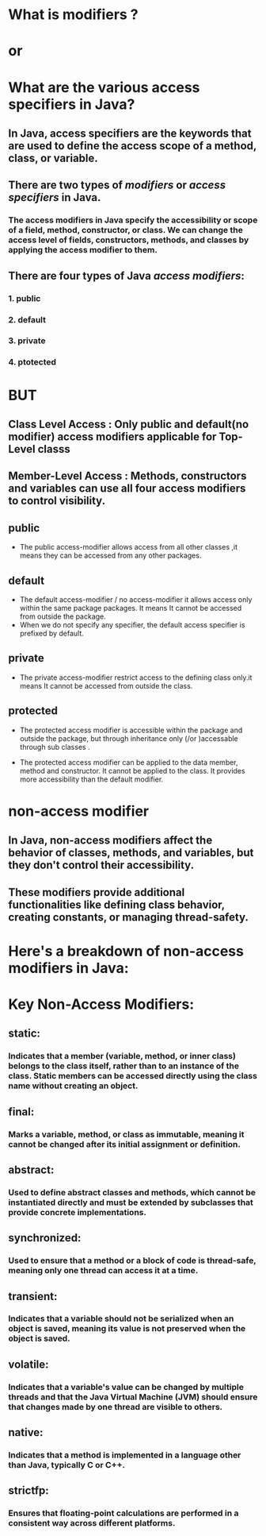 # What is modifiers ?
#         or
# What are the various access specifiers in Java?

## In Java, access specifiers are the keywords that are used to define the access scope of a method, class, or variable.
## There are two types of ***modifiers*** or ***access specifiers*** in Java.

### The access modifiers in Java specify the accessibility or scope of a field, method, constructor, or class. We can change the access level of fields, constructors, methods, and classes by applying the access modifier to them.

## There are four types of Java ***access modifiers***:
  ### 1. public
  ### 2. default
  ### 3. private
  ### 4. ptotected

# BUT

## Class Level Access :  Only public and default(no modifier) access modifiers applicable for Top-Level classs
## Member-Level Access : Methods, constructors and variables can use all four access modifiers to control visibility.

## public
- The public access-modifier  allows access from all other classes ,it means they can be accessed from any other packages.

## default
 - The default access-modifier / no access-modifier  it allows access only within the same package packages.  It means  It cannot be accessed from outside the package. 
- When we do not specify any specifier, the default access specifier is prefixed by default.

## private 
- The private access-modifier  restrict access to the defining class only.it means It cannot be accessed from outside the class.

## protected
- The protected access modifier is accessible within the package and outside the package, but through inheritance only (/or )accessable through sub classes .

- The protected access modifier can be applied to the data member, method and constructor. It cannot be applied to the class. It provides more accessibility than the default modifier.

# non-access modifier

## In Java, non-access modifiers affect the behavior of classes, methods, and variables, but they don't control their accessibility.
## These modifiers provide additional functionalities like defining class behavior, creating constants, or managing thread-safety.

# Here's a breakdown of non-access modifiers in Java:
# Key Non-Access Modifiers:
## static:
### Indicates that a member (variable, method, or inner class) belongs to the class itself, rather than to an instance of the class. Static members can be accessed directly using the class name without creating an object. 
## final:
### Marks a variable, method, or class as immutable, meaning it cannot be changed after its initial assignment or definition. 
## abstract:
### Used to define abstract classes and methods, which cannot be instantiated directly and must be extended by subclasses that provide concrete implementations. 
## synchronized:
### Used to ensure that a method or a block of code is thread-safe, meaning only one thread can access it at a time. 
## transient:
### Indicates that a variable should not be serialized when an object is saved, meaning its value is not preserved when the object is saved. 
## volatile:
### Indicates that a variable's value can be changed by multiple threads and that the Java Virtual Machine (JVM) should ensure that changes made by one thread are visible to others. 
## native:
### Indicates that a method is implemented in a language other than Java, typically C or C++. 
## strictfp:
### Ensures that floating-point calculations are performed in a consistent way across different platforms. 

